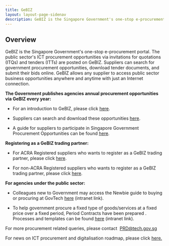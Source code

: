 ```yaml
---
title: GeBIZ
layout: layout-page-sidenav
description: GeBIZ is the Singapore Government's one-stop e-procurement portal for any supplier to access the public sector business opportunities.
---
```


Overview
--------

GeBIZ is the Singapore Government's one-stop e-procurement portal. The public sector's ICT procurement opportunities via invitations for quotations (ITQs) and tenders (ITTs) are posted on GeBIZ. Suppliers can search for government procurement opportunities, download tender documents, and submit their bids online. GeBIZ allows any supplier to access public sector business opportunities anywhere and anytime with just an Internet connection.

**The Government publishes agencies annual procurement opportunities via GeBIZ every year:**

*   For an introduction to GeBIZ, please click [here](https://www.gebiz.gov.sg/).

*   Suppliers can search and download these opportunities [here](https://www.gebiz.gov.sg/ptn/opportunity/BOListing.xhtml?origin=menu).

*   A guide for suppliers to participate in Singapore Government Procurement Opportunities can be found [here](https://www.gebiz.gov.sg/docs/Supplier_Guide_Detailed.pdf).


**Registering as a GeBIZ trading partner:**

*   For ACRA Registered suppliers who wants to register as a GeBIZ trading partner, please click [here](https://www.gebiz.gov.sg/cmw/content/4/page1/ACRA_Register_Supplier.html).

*   For non-ACRA Registered suppliers who wants to register as a GeBIZ trading partner, please click [here](https://www.gebiz.gov.sg/cmw/content/4/page2/Non_ACRA_Register_Supplier.html).


**For agencies under the public sector:**

*   Colleagues new to Government may access the Newbie guide to buying or procuring at GovTech [here](https://onespace.in.tech.gov.sg/sites/onespace/Resource/fipg/proc/Pages/newbie-guides-procurement-101.aspx) (intranet link).

*   To help government procure a fixed type of goods/services at a fixed price over a fixed period, Period Contracts have been prepared . Processes and templates can be found [here](https://onespace.in.tech.gov.sg/sites/onespace/Resource/fipg/proc/Pages/Establishing-or-Renewing-WOG-ICT-Bulk-Tenders.aspx) (intranet link).


For more procurement related queries, please contact  [PRD@tech.gov.sg](mailto:PRD@tech.gov.sg)

For news on ICT procurement and digitalisation roadmap, please click [here.](https://www.tech.gov.sg/media/events/ib2020)
